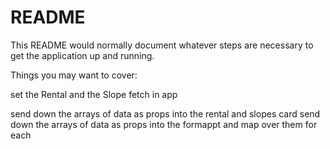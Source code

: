 # README

This README would normally document whatever steps are necessary to get the
application up and running.

Things you may want to cover:

set the Rental and the Slope fetch in app

send down the arrays of data as props into the rental and slopes card
send down the arrays of data as props into the formappt and map over them for each